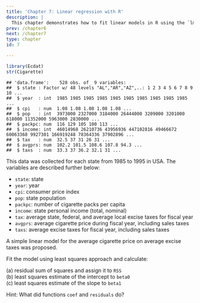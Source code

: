 ```yaml
---
title: 'Chapter 7: Linear regression with R'
description: |
  This chapter demonstrates how to fit linear models in R using the `lm` function. You'll learn about how to fitting simple linear regression, models with categorical variables and interaction effects, and visualising models with `ggplot2`.
prev: /chapter6
next: /chapter7
type: chapter
id: 7

---
```

<exercise id="1" title="Simple linear regression" type="slides">

<slides source="chapter7_01_simple-linear-regression">
</slides>

</exercise>

<exercise id="2" title="Practice extracting model estimates">

``` r
library(Ecdat)
str(Cigarette)
```

    ## 'data.frame':    528 obs. of  9 variables:
    ##  $ state : Factor w/ 48 levels "AL","AR","AZ",..: 1 2 3 4 5 6 7 8 9 10 ...
    ##  $ year  : int  1985 1985 1985 1985 1985 1985 1985 1985 1985 1985 ...
    ##  $ cpi   : num  1.08 1.08 1.08 1.08 1.08 ...
    ##  $ pop   : int  3973000 2327000 3184000 26444000 3209000 3201000 618000 11352000 5963000 2830000 ...
    ##  $ packpc: num  116 129 105 100 113 ...
    ##  $ income: int  46014968 26210736 43956936 447102816 49466672 60063368 9927301 166919248 78364336 37902896 ...
    ##  $ tax   : num  32.5 37 31 26 31 ...
    ##  $ avgprs: num  102.2 101.5 108.6 107.8 94.3 ...
    ##  $ taxs  : num  33.3 37 36.2 32.1 31 ...

This data was collected for each state from 1985 to 1995 in USA. The
variables are described further below:

-   `state`: state
-   `year`: year
-   `cpi`: consumer price index
-   `pop`: state population
-   `packpc`: number of cigarette packs per capita
-   `income`: state personal income (total, nominal)
-   `tax`: average state, federal, and average local excise taxes for
    fiscal year
-   `avgprs`: average cigarette price during fiscal year, including
    sales taxes
-   `taxs`: average excise taxes for fiscal year, including sales taxes

A simple linear model for the average cigarette price on average excise
taxes was proposed.

Fit the model using least squares approach and calculate:

(a) residual sum of squares and assign it to `RSS`\
(b) least squares estimate of the intercept to `beta0`\
(c) least squares estimate of the slope to `beta1`

<codeblock id="07_02A">

Hint: What did functions `coef` and `residuals` do?

</codeblock>

</exercise>

<exercise id="3" title="Multiple linear regression" type="slides">

<slides source="chapter7_02_multiple-linear-regression">
</slides>

</exercise>

<exercise id="4" title="Test your knoweldge">

</exercise>

<exercise id="5" title="Regression with categorical variables" type="slides">

<slides source="chapter7_03_regression-with-categorical-var">
</slides>

</exercise>

<exercise id="6" title="Test your knoweldge">

</exercise>

<exercise id="7" title="Regression models with interaction effects" type="slides">
<slides source="chapter7_04_interaction"> </slides>
</exercise>

<exercise id="8" title="Practice">

</exercise>

<exercise id="9" title="Visualising regression models"  type="slides">
<slides source="chapter7_05_visualisation"> </slides>
</exercise>

<exercise id="10" title="Practice">

</exercise>
